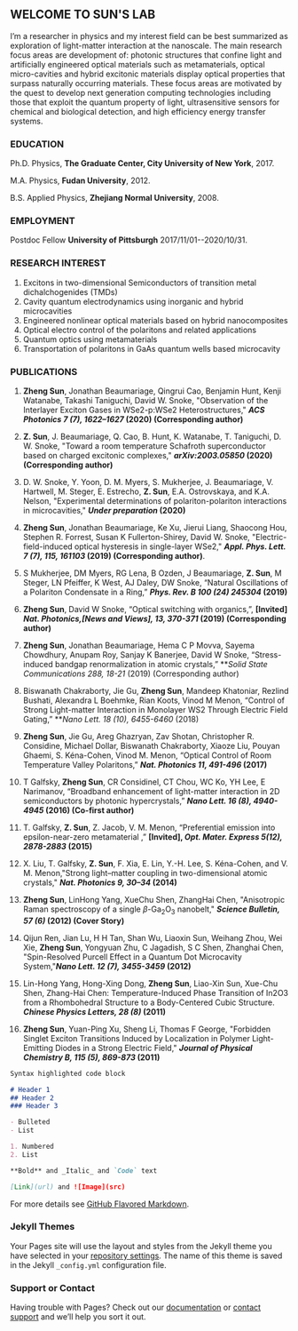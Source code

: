 ## WELCOME TO SUN'S LAB

I’m a researcher in physics and my interest field can be best summarized as exploration of light-matter interaction at the nanoscale. The main research focus areas are development of: photonic structures that confine light and artificially engineered optical materials such as metamaterials, optical micro-cavities and hybrid excitonic materials display optical properties that surpass naturally occurring materials. These focus areas are motivated by the quest to develop next generation computing technologies including those that exploit the quantum property of light, ultrasensitive sensors for chemical and biological detection, and high efficiency energy transfer systems.


### EDUCATION

Ph.D. Physics, **The Graduate Center, City University of New York**, 2017.

M.A.  Physics, **Fudan University**, 2012.

B.S.  Applied Physics, **Zhejiang Normal University**, 2008.

### EMPLOYMENT

Postdoc Fellow **University of Pittsburgh** 2017/11/01--2020/10/31.

### RESEARCH INTEREST

1. Excitons in two-dimensional Semiconductors of transition metal dichalchogenides (TMDs)
2. Cavity quantum electrodynamics using inorganic and hybrid microcavities
3. Engineered nonlinear optical materials based on hybrid nanocomposites
4. Optical electro control of the polaritons and related applications
5. Quantum optics using metamaterials
6. Transportation of polaritons in GaAs quantum wells based microcavity

### PUBLICATIONS

1. **Zheng Sun**, Jonathan Beaumariage, Qingrui Cao, Benjamin Hunt, Kenji Watanabe, Takashi Taniguchi, David W. Snoke, "Observation of the Interlayer Exciton Gases in WSe2-p:WSe2 Heterostructures," **_ACS Photonics 7 (7), 1622–1627_ (2020) (Corresponding author)**

2. **Z. Sun**, J. Beaumariage, Q. Cao, B. Hunt, K. Watanabe, T. Taniguchi, D. W. Snoke, "Toward a room temperature Schafroth superconductor based on charged excitonic complexes," **_arXiv:2003.05850_ (2020) (Corresponding author)**

3. D. W. Snoke, Y. Yoon, D. M. Myers, S. Mukherjee, J. Beaumariage, V. Hartwell, M. Steger, E. Estrecho, **Z. Sun**, E.A. Ostrovskaya, and K.A. Nelson, "Experimental determinations of polariton-polariton interactions in microcavities," **_Under preparation_ (2020)**

4. **Zheng Sun**, Jonathan Beaumariage, Ke Xu, Jierui Liang, Shaocong Hou, Stephen R. Forrest, Susan K Fullerton-Shirey, David W. Snoke, "Electric-field-induced optical hysteresis in single-layer WSe2,"  **_Appl. Phys. Lett. 7 (7), 115, 161103_ (2019) (Corresponding author)**.

5. S Mukherjee, DM Myers, RG Lena, B Ozden, J Beaumariage, **Z. Sun**, M Steger, LN Pfeiffer, K West, AJ Daley, DW Snoke, “Natural Oscillations of a Polariton Condensate in a Ring,” **_Phys. Rev. B 100 (24) 245304_ (2019)**

6. **Zheng Sun**, David W Snoke, “Optical switching with organics,”, **[Invited] _Nat. Photonics,[News and Views], 13, 370-371_ (2019) (Corresponding author)**

7. **Zheng Sun**, Jonathan Beaumariage, Hema C P Movva, Sayema Chowdhury, Anupam Roy, Sanjay K Banerjee, David W Snoke, “Stress-induced bandgap renormalization in atomic crystals,” **_Solid State Communications 288, 18-21_ (2019) (Corresponding author)

8. Biswanath Chakraborty, Jie Gu, **Zheng Sun**, Mandeep Khatoniar, Rezlind Bushati, Alexandra L Boehmke, Rian Koots, Vinod M Menon, “Control of Strong Light-matter Interaction in Monolayer WS2 Through Electric Field Gating,” **_Nano Lett. 18 (10), 6455-6460_ (2018)

9. **Zheng Sun**, Jie Gu, Areg Ghazryan, Zav Shotan, Christopher R. Considine, Michael Dollar, Biswanath Chakraborty, Xiaoze Liu, Pouyan Ghaemi, S. Kéna-Cohen, Vinod M. Menon, “Optical Control of Room Temperature Valley Polaritons,” **_Nat. Photonics 11, 491-496_ (2017)** 

10. T Galfsky, **Zheng Sun**, CR Considinel, CT Chou, WC Ko, YH Lee, E Narimanov, “Broadband enhancement of light-matter interaction in 2D semiconductors by photonic hypercrystals,” **_Nano Lett. 16 (8), 4940-4945_ (2016) (Co-first author)**  

11. T. Galfsky, **Z. Sun**, Z. Jacob, V. M. Menon, “Preferential emission into epsilon-near-zero metamaterial ,” **[Invited], _Opt. Mater. Express 5(12), 2878-2883_ (2015)** 

12. X. Liu, T. Galfsky, **Z. Sun**, F. Xia, E. Lin, Y.-H. Lee, S. Kéna-Cohen, and V. M. Menon,"Strong light–matter coupling in two-dimensional atomic crystals," **_Nat. Photonics 9, 30–34_ (2014)** 

13. **Zheng Sun**, LinHong Yang, XueChu Shen, ZhangHai Chen, "Anisotropic Raman spectroscopy of a single $\beta$-Ga$_2$O$_3$ nanobelt," **_Science Bulletin, 57 (6)_ (2012) (Cover Story)**   

14. Qijun Ren, Jian Lu, H H Tan, Shan Wu, Liaoxin Sun, Weihang Zhou, Wei Xie, **Zheng Sun**, Yongyuan Zhu, C Jagadish, S C Shen, Zhanghai Chen, "Spin-Resolved Purcell Effect in a Quantum Dot Microcavity System,"**_Nano Lett. 12 (7), 3455-3459_ (2012)** 

15. Lin-Hong Yang, Hong-Xing Dong, **Zheng Sun**, Liao-Xin Sun, Xue-Chu Shen, Zhang-Hai Chen: Temperature-Induced Phase Transition of In2O3 from a Rhombohedral Structure to a Body-Centered Cubic Structure. **_Chinese Physics Letters, 28 (8)_ (2011)**

16. **Zheng Sun**, Yuan-Ping Xu, Sheng Li, Thomas F George, "Forbidden Singlet Exciton Transitions Induced by Localization in Polymer Light-Emitting Diodes in a Strong Electric Field," **_Journal of Physical Chemistry B, 115 (5), 869-873_ (2011)**



```markdown
Syntax highlighted code block

# Header 1
## Header 2
### Header 3

- Bulleted
- List

1. Numbered
2. List

**Bold** and _Italic_ and `Code` text

[Link](url) and ![Image](src)
```

For more details see [GitHub Flavored Markdown](https://guides.github.com/features/mastering-markdown/).

### Jekyll Themes

Your Pages site will use the layout and styles from the Jekyll theme you have selected in your [repository settings](https://github.com/sunzheng85/SunLab2/settings). The name of this theme is saved in the Jekyll `_config.yml` configuration file.

### Support or Contact

Having trouble with Pages? Check out our [documentation](https://help.github.com/categories/github-pages-basics/) or [contact support](https://github.com/contact) and we’ll help you sort it out.
